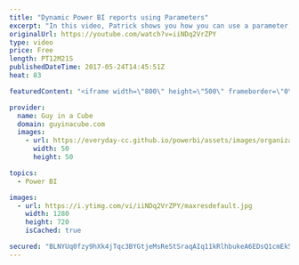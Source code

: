 ```yaml
---
title: "Dynamic Power BI reports using Parameters"
excerpt: "In this video, Patrick shows you how you can use a parameter, within a Power BI report, to dynamically change the data in a report. This uses M Functions within Power Query and a second source that has the key values to pull. Then using a gateway to enable refresh.  LET'S CONNECT!  Guy in a Cube -- https://guyinacube.com"
originalUrl: https://youtube.com/watch?v=iiNDq2VrZPY
type: video
price: Free
length: PT12M21S
publishedDateTime: 2017-05-24T14:45:51Z
heat: 83

featuredContent: "<iframe width=\"800\" height=\"500\" frameborder=\"0\" src=\"https://www.youtube.com/embed/iiNDq2VrZPY\" allow=\"accelerometer; autoplay; encrypted-media; gyroscope; picture-in-picture\" allowfullscreen></iframe>"

provider:
  name: Guy in a Cube
  domain: guyinacube.com
  images:
    - url: https://everyday-cc.github.io/powerbi/assets/images/organizations/guyinacube.com-50x50.jpg
      width: 50
      height: 50

topics:
  - Power BI

images:
  - url: https://i.ytimg.com/vi/iiNDq2VrZPY/maxresdefault.jpg
    width: 1280
    height: 720
    isCached: true

secured: "BLNYUq0fzy9hXk4jTqc3BYGtjeMsReStSraqAIq11kRlhbukeA6EDsQ1cmEk5U0yAuIK7cJ6/0vIR6+Uy4rlB5zdWEBMlOWshPMNbbqlFttOdeHwRT6qNCqV+DDDKKvWQY3FDz8jcm9QM7Ktidoz9bl3zwanPWF43jrfpzahKoYWwlxvrAusvpb1DYE6yXCtvZMMLAW1+VCkPBWApkX4u5+na3L56xRETx/HxiOqZjFyQBQMyVfsotcLNLnKonBaPeHB0Zn+afHPnfAB+9av3VsYCKU+wzOYKuhfTZ7lZekv2/c56IjA6JDuFeRF4V58l1zTxE1/DFqirpkF8DU0adUN71c5rv/dPPArjPwgidBMYoNO8EZGEUy1l+ehDE+pnEA+46x4ZRkQR908Yvp/DYvhGTKCOoqHQOS72P8gbpaSRlbMSoxx5wY6hFZ7cFWW;iTdF1neFdq7BfmrEz8/K2Q=="
---
```



